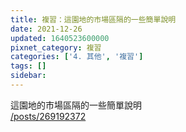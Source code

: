 ```yaml
---
title: 複習：這園地的市場區隔的一些簡單說明
date: 2021-12-26
updated: 1640523600000
pixnet_category: 複習
categories: ['4. 其他', '複習']
tags: []
sidebar: 
---
```


<p>這園地的市場區隔的一些簡單說明<br/>
<a href="/posts/269192372" target="_blank">/posts/269192372</a></p>
<p> </p>
